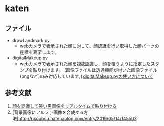 # katen
## ファイル 
- drawLandmark.py
  - webカメラで表示された顔に対して、顔認識を行い取得した顔パーツの座標を表示します。
- digitalMakeup.py
  - webカメラで表示された顔を複数認識し、顔を覆うように指定したスタンプを貼り付けます。
  (画像ファイルは透過機能が付いた画像ファイル(pngなど)のみ対応しています。)
  [digitalMakeup.pyの使い方について](https://github.com/towa1204/katen/blob/master/digitalMakeupDoc.md)
## 参考文献
1. [顔を認識して笑い男画像をリアルタイムで貼り付ける](http://rikoubou.hatenablog.com/entry/2019/05/15/172615)
2. [背景画像にアルファ画像を合成する方法]http://rikoubou.hatenablog.com/entry/2019/05/14/145503
